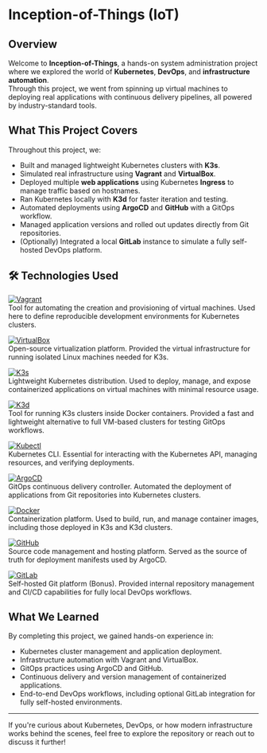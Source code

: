 # Inception-of-Things (IoT)

## Overview

Welcome to **Inception-of-Things**, a hands-on system administration project where we explored the world of **Kubernetes**, **DevOps**, and **infrastructure automation**.  
Through this project, we went from spinning up virtual machines to deploying real applications with continuous delivery pipelines, all powered by industry-standard tools.

## What This Project Covers

Throughout this project, we:
- Built and managed lightweight Kubernetes clusters with **K3s**.
- Simulated real infrastructure using **Vagrant** and **VirtualBox**.
- Deployed multiple **web applications** using Kubernetes **Ingress** to manage traffic based on hostnames.
- Ran Kubernetes locally with **K3d** for faster iteration and testing.
- Automated deployments using **ArgoCD** and **GitHub** with a GitOps workflow.
- Managed application versions and rolled out updates directly from Git repositories.
- (Optionally) Integrated a local **GitLab** instance to simulate a fully self-hosted DevOps platform.

## 🛠️ Technologies Used

[![Vagrant](https://img.shields.io/badge/Vagrant-1868F2?style=flat-square&logo=vagrant&logoColor=white&labelColor=1868F2)](https://www.vagrantup.com/)  
Tool for automating the creation and provisioning of virtual machines. Used here to define reproducible development environments for Kubernetes clusters.

[![VirtualBox](https://img.shields.io/badge/VirtualBox-183A61?style=flat-square&logo=virtualbox&logoColor=white&labelColor=183A61)](https://www.virtualbox.org/)  
Open-source virtualization platform. Provided the virtual infrastructure for running isolated Linux machines needed for K3s.

[![K3s](https://img.shields.io/badge/K3s-FF9900?style=flat-square&logo=kubernetes&logoColor=white&labelColor=FF9900)](https://k3s.io/)  
Lightweight Kubernetes distribution. Used to deploy, manage, and expose containerized applications on virtual machines with minimal resource usage.

[![K3d](https://img.shields.io/badge/K3d-FF9900?style=flat-square&logo=docker&logoColor=white&labelColor=FF9900)](https://k3d.io/)  
Tool for running K3s clusters inside Docker containers. Provided a fast and lightweight alternative to full VM-based clusters for testing GitOps workflows.

[![Kubectl](https://img.shields.io/badge/Kubectl-326CE5?style=flat-square&logo=kubernetes&logoColor=white&labelColor=326CE5)](https://kubernetes.io/docs/tasks/tools/)  
Kubernetes CLI. Essential for interacting with the Kubernetes API, managing resources, and verifying deployments.

[![ArgoCD](https://img.shields.io/badge/ArgoCD-FE4C61?style=flat-square&logo=argo&logoColor=white&labelColor=FE4C61)](https://argo-cd.readthedocs.io/)  
GitOps continuous delivery controller. Automated the deployment of applications from Git repositories into Kubernetes clusters.

[![Docker](https://img.shields.io/badge/Docker-2496ED?style=flat-square&logo=docker&logoColor=white&labelColor=2496ED)](https://www.docker.com/)  
Containerization platform. Used to build, run, and manage container images, including those deployed in K3s and K3d clusters.

[![GitHub](https://img.shields.io/badge/GitHub-181717?style=flat-square&logo=github&logoColor=white&labelColor=181717)](https://github.com/)  
Source code management and hosting platform. Served as the source of truth for deployment manifests used by ArgoCD.

[![GitLab](https://img.shields.io/badge/GitLab-FC6D26?style=flat-square&logo=gitlab&logoColor=white&labelColor=FC6D26)](https://about.gitlab.com/)  
Self-hosted Git platform (Bonus). Provided internal repository management and CI/CD capabilities for fully local DevOps workflows.

## What We Learned

By completing this project, we gained hands-on experience in:
- Kubernetes cluster management and application deployment.
- Infrastructure automation with Vagrant and VirtualBox.
- GitOps practices using ArgoCD and GitHub.
- Continuous delivery and version management of containerized applications.
- End-to-end DevOps workflows, including optional GitLab integration for fully self-hosted environments.

---

If you're curious about Kubernetes, DevOps, or how modern infrastructure works behind the scenes, feel free to explore the repository or reach out to discuss it further!